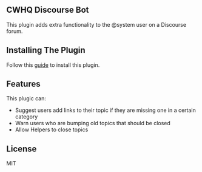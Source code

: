 ## CWHQ Discourse Bot
This plugin adds extra functionality to the @system user on a Discourse forum.

## Installing The Plugin
Follow this [guide](https://meta.discourse.org/t/install-plugins-in-discourse/19157) to install this plugin.

## Features
This plugic can:
  - Suggest users add links to their topic if they are missing one in a certain category
  - Warn users who are bumping old topics that should be closed
  - Allow Helpers to close topics
  
## License
MIT
